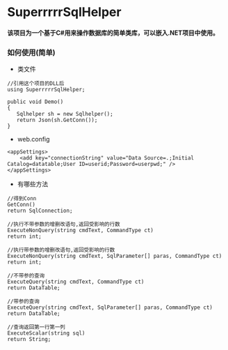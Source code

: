 # SuperrrrrSqlHelper

#### 该项目为一个基于C#用来操作数据库的简单类库，可以嵌入.NET项目中使用。

### 如何使用(简单)
+ 类文件
```
//引用这个项目的DLL后
using SuperrrrrSqlHelper;

public void Demo()
{
   Sqlhelper sh = new Sqlhelper();
   return Json(sh.GetConn());
}
```
+ web.config
```
<appSettings>
    <add key="connectionString" value="Data Source=.;Initial Catalog=datatable;User ID=userid;Password=userpwd;" />
</appSettings>
```
+ 有哪些方法
```
//得到Conn
GetConn()
return SqlConnection;

//执行不带参数的增删改语句,返回受影响的行数
ExecuteNonQuery(string cmdText, CommandType ct)
return int;

//执行带参数的增删改语句,返回受影响的行数
ExecuteNonQuery(string cmdText, SqlParameter[] paras, CommandType ct)
return int;

//不带参的查询
ExecuteQuery(string cmdText, CommandType ct)
return DataTable;

//带参的查询
ExecuteQuery(string cmdText, SqlParameter[] paras, CommandType ct)
return DataTable;

//查询返回第一行第一列
ExecuteScalar(string sql)
return String;
```
